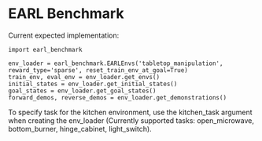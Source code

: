 # EARL Benchmark

Current expected implementation:
```
import earl_benchmark

env_loader = earl_benchmark.EARLEnvs('tabletop_manipulation', reward_type='sparse', reset_train_env_at_goal=True)
train_env, eval_env = env_loader.get_envs()
initial_states = env_loader.get_initial_states()
goal_states = env_loader.get_goal_states()
forward_demos, reverse_demos = env_loader.get_demonstrations()

```

To specify task for the kitchen environment, use the kitchen_task argument when creating the env_loader (Currently supported tasks: open_microwave, bottom_burner, hinge_cabinet, light_switch).
